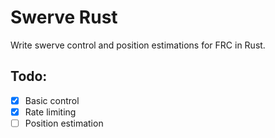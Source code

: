 # Swerve Rust

Write swerve control and position estimations for FRC in Rust.

## Todo:

- [x] Basic control
- [x] Rate limiting
- [ ] Position estimation
